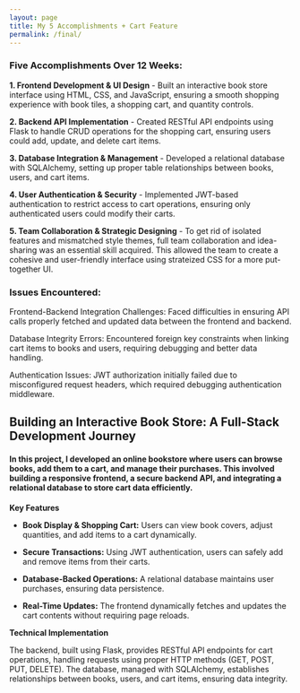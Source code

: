 ```yaml
---
layout: page
title: My 5 Accomplishments + Cart Feature  
permalink: /final/
---
```


<h3>Five Accomplishments Over 12 Weeks:</h3>

<b>1. Frontend Development & UI Design</b> - Built an interactive book store interface using HTML, CSS, and JavaScript, ensuring a smooth shopping experience with book tiles, a shopping cart, and quantity controls.

<b>2. Backend API Implementation</b> - Created RESTful API endpoints using Flask to handle CRUD operations for the shopping cart, ensuring users could add, update, and delete cart items.

<b>3. Database Integration & Management</b> - Developed a relational database with SQLAlchemy, setting up proper table relationships between books, users, and cart items.

<b>4. User Authentication & Security</b> - Implemented JWT-based authentication to restrict access to cart operations, ensuring only authenticated users could modify their carts.

<b>5. Team Collaboration & Strategic Designing</b> - To get rid of isolated features and mismatched style themes, full team collaboration and idea-sharing was an essential skill acquired. This allowed the team to create a cohesive and user-friendly interface using strateized CSS for a more put-together UI.

<h3>Issues Encountered:</h3>

Frontend-Backend Integration Challenges: Faced difficulties in ensuring API calls properly fetched and updated data between the frontend and backend.

Database Integrity Errors: Encountered foreign key constraints when linking cart items to books and users, requiring debugging and better data handling.

Authentication Issues: JWT authorization initially failed due to misconfigured request headers, which required debugging authentication middleware.

<h2>Building an Interactive Book Store: A Full-Stack Development Journey</h2>

<h4> In this project, I developed an online bookstore where users can browse books, add them to a cart, and manage their purchases. This involved building a responsive frontend, a secure backend API, and integrating a relational database to store cart data efficiently. </h4>

<b>Key Features</b>

- <b>Book Display & Shopping Cart:</b> Users can view book covers, adjust quantities, and add items to a cart dynamically.

- <b>Secure Transactions:</b> Using JWT authentication, users can safely add and remove items from their carts.

- <b>Database-Backed Operations:</b> A relational database maintains user purchases, ensuring data persistence.

- <b>Real-Time Updates:</b> The frontend dynamically fetches and updates the cart contents without requiring page reloads.

<b>Technical Implementation</b>

The backend, built using Flask, provides RESTful API endpoints for cart operations, handling requests using proper HTTP methods (GET, POST, PUT, DELETE). The database, managed with SQLAlchemy, establishes relationships between books, users, and cart items, ensuring data integrity.